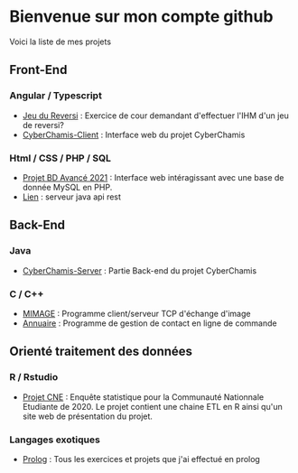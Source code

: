 # Bienvenue sur mon compte github
Voici la liste de mes projets

## Front-End
### Angular / Typescript
- [Jeu du Reversi](https://github.com/l3-miage-cl-ihm/jeu-de-reversi-l3miage-turcjul) : Exercice de cour demandant d'effectuer l'IHM d'un jeu de reversi?
- [CyberChamis-Client](https://github.com/mrsolarius/CyberChamis-Client) : Interface web du projet CyberChamis
### Html / CSS / PHP / SQL
- [Projet BD Avancé 2021](https://github.com/l3miage-turcjul/Projet-BD-Avanc-STID-2021) : Interface web intéragissant avec une base de donnée MySQL en PHP.
 - [Lien](https://github.com/l3miage-wyssm/l3-tp-spring-boot-jpa) : serveur java api rest

## Back-End
### Java
- [CyberChamis-Server](https://github.com/mrsolarius/CyberChamis-Server) : Partie Back-end du projet CyberChamis
### C / C++
- [MIMAGE](https://github.com/mrsolarius/mimage_protocole) : Programme client/serveur TCP d'échange d'image
- [Annuaire](https://github.com/l3miage-turcjul/Annuaire) : Programme de gestion de contact en ligne de commande

## Orienté traitement des données
### R / Rstudio
- [Projet CNE](https://github.com/l3miage-turcjul/Projet-CNE) : Enquête statistique pour la Communauté Nationnale Etudiante de 2020. Le projet contient une chaine ETL en R ainsi qu'un site web de présentation du projet.

### Langages exotiques
- [Prolog](https://github.com/l3miage-turcjul/Prolog) : Tous les exercices et projets que j'ai effectué en prolog
<!--
**l3miage-turcjul/l3miage-turcjul** is a ✨ _special_ ✨ repository because its `README.md` (this file) appears on your GitHub profile.

Here are some ideas to get you started:

- 🔭 I’m currently working on ...
- 🌱 I’m currently learning ...
- 👯 I’m looking to collaborate on ...
- 🤔 I’m looking for help with ...
- 💬 Ask me about ...
- 📫 How to reach me: ...
- 😄 Pronouns: ...
- ⚡ Fun fact: ...
-->
